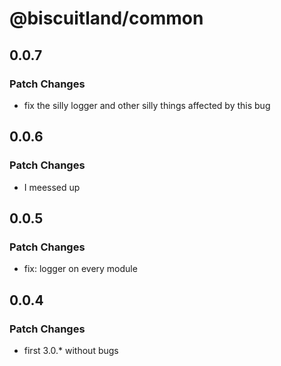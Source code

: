 # @biscuitland/common

## 0.0.7

### Patch Changes

- fix the silly logger and other silly things affected by this bug

## 0.0.6

### Patch Changes

- I meessed up

## 0.0.5

### Patch Changes

- fix: logger on every module

## 0.0.4

### Patch Changes

- first 3.0.\* without bugs
